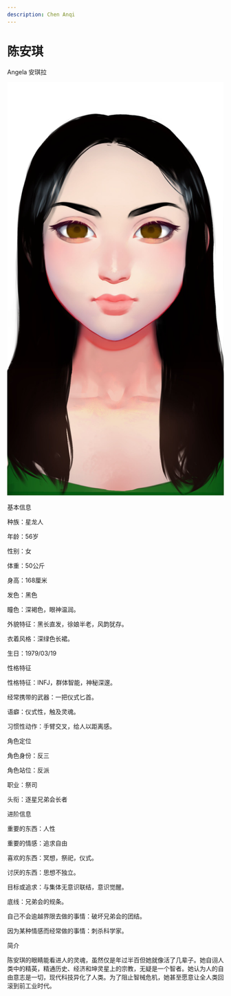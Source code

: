 ```yaml
---
description: Chen Anqi
---
```


# 陈安琪

Angela 安琪拉

![陈安琪](../../.gitbook/assets/chen-an-qi-.jpg)

基本信息



种族：星龙人

年龄：56岁

性别：女

体重：50公斤

身高：168厘米

发色：黑色

瞳色：深褐色，眼神温润。

外貌特征：黑长直发，徐娘半老，风韵犹存。

衣着风格：深绿色长裙。

生日：1979/03/19


性格特征



性格特征：INFJ，群体智能，神秘深邃。

经常携带的武器：一把仪式匕首。

语癖：仪式性，触及灵魂。

习惯性动作：手臂交叉，给人以距离感。


角色定位



角色身份：反三

角色站位：反派

职业：祭司

头衔：逐星兄弟会长者



进阶信息



重要的东西：人性

重要的情感：追求自由

喜欢的东西：冥想，祭祀，仪式。

讨厌的东西：思想不独立。

目标或追求：与集体无意识联结，意识觉醒。

底线：兄弟会的规条。

自己不会逾越界限去做的事情：破坏兄弟会的团结。

因为某种情感而经常做的事情：刺杀科学家。


简介



陈安琪的眼睛能看进人的灵魂，虽然仅是年过半百但她就像活了几辈子。她自诩人类中的精英，精通历史、经济和坤灵星上的宗教，无疑是一个智者。她认为人的自由意志是一切，现代科技异化了人类。为了阻止智械危机，她甚至愿意让全人类回滚到前工业时代。
